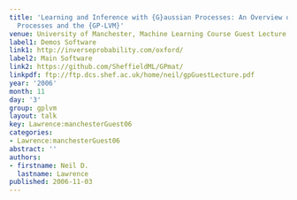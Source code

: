 ```yaml
---
title: 'Learning and Inference with {G}aussian Processes: An Overview of {G}aussian
  Processes and the {GP-LVM}'
venue: University of Manchester, Machine Learning Course Guest Lecture
label1: Demos Software
link1: http://inverseprobability.com/oxford/
label2: Main Software
link2: https://github.com/SheffieldML/GPmat/
linkpdf: ftp://ftp.dcs.shef.ac.uk/home/neil/gpGuestLecture.pdf
year: '2006'
month: 11
day: '3'
group: gplvm
layout: talk
key: Lawrence:manchesterGuest06
categories:
- Lawrence:manchesterGuest06
abstract: ''
authors:
- firstname: Neil D.
  lastname: Lawrence
published: 2006-11-03
---
```

